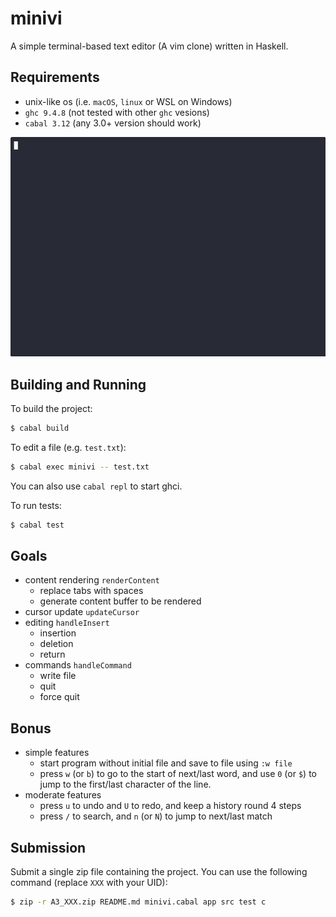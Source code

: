 # minivi

A simple terminal-based text editor (A vim clone) written in Haskell.

## Requirements

- unix-like os (i.e. `macOS`, `linux` or WSL on Windows)
- `ghc 9.4.8` (not tested with other `ghc` vesions)
- `cabal 3.12` (any 3.0+ version should work)

![til](./demo.gif)

## Building and Running

To build the project:

```sh
$ cabal build
```

To edit a file (e.g. `test.txt`):

``` sh
$ cabal exec minivi -- test.txt
```

You can also use `cabal repl` to start ghci.

To run tests:

```sh
$ cabal test
```

## Goals

- content rendering `renderContent`
  - replace tabs with spaces
  - generate content buffer to be rendered
- cursor update `updateCursor`
- editing `handleInsert`
  - insertion
  - deletion
  - return
- commands `handleCommand`
  - write file
  - quit
  - force quit

## Bonus

- simple features
  - start program without initial file and save to file using `:w file`
  - press `w` (or `b`) to go to the start of next/last word, and use `0` (or `$`) to jump to the first/last character of the line.
- moderate features
  - press `u` to undo and `U` to redo, and keep a history round 4 steps
  - press `/` to search, and `n` (or `N`) to jump to next/last match

## Submission

Submit a single zip file containing the project. You can use the following command (replace `XXX` with your UID):

```sh
$ zip -r A3_XXX.zip README.md minivi.cabal app src test c
```
